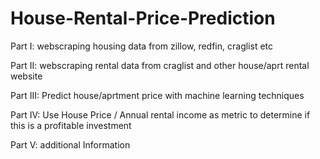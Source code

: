 # House-Rental-Price-Prediction

Part I: webscraping housing data from zillow, redfin, craglist etc

Part II: webscraping rental data from craglist and other house/aprt rental website

Part III: Predict house/aprtment price with machine learning techniques

Part IV: Use House Price / Annual rental income as metric to determine if this is a profitable investment

Part V: additional Information
